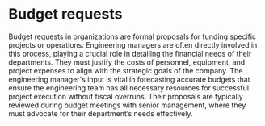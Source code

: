# Budget requests

Budget requests in organizations are formal proposals for funding specific projects or operations. Engineering managers are often directly involved in this process, playing a crucial role in detailing the financial needs of their departments. They must justify the costs of personnel, equipment, and project expenses to align with the strategic goals of the company. The engineering manager's input is vital in forecasting accurate budgets that ensure the engineering team has all necessary resources for successful project execution without fiscal overruns. Their proposals are typically reviewed during budget meetings with senior management, where they must advocate for their department’s needs effectively.